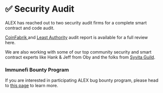 # ✅ Security Audit

ALEX has reached out to two security audit firms for a complete smart contract and code audit.

[CoinFabrik ](https://www.coinfabrik.com/)and [Least Authority](https://leastauthority.com/) audit report is available for a full review here.

We are also working with some of our top community security and smart contract experts like Hank & Jeff from Oby and the folks from [Syvita Guild](https://syvita.org/).

### Immunefi Bounty Program

If you are interested in participating ALEX bug bounty program, please head to [this page](broken-reference) to learn more.
